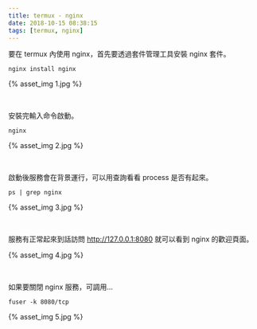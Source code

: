 ```yaml
---
title: termux - nginx
date: 2018-10-15 08:38:15
tags: [termux, nginx]
---
```


要在 termux 內使用 nginx，首先要透過套件管理工具安裝 nginx 套件。  

<!-- more -->

    nginx install nginx

{% asset_img 1.jpg %}

</br>


安裝完輸入命令啟動。  

    nginx

{% asset_img 2.jpg %}

</br>


啟動後服務會在背景運行，可以用查詢看看 process 是否有起來。  

    ps | grep nginx

{% asset_img 3.jpg %}

</br>


服務有正常起來到話訪問 http://127.0.0.1:8080 就可以看到 nginx 的歡迎頁面。  

{% asset_img 4.jpg %}

</br>


如果要關閉 nginx 服務，可調用...

    fuser -k 8080/tcp

{% asset_img 5.jpg %}
